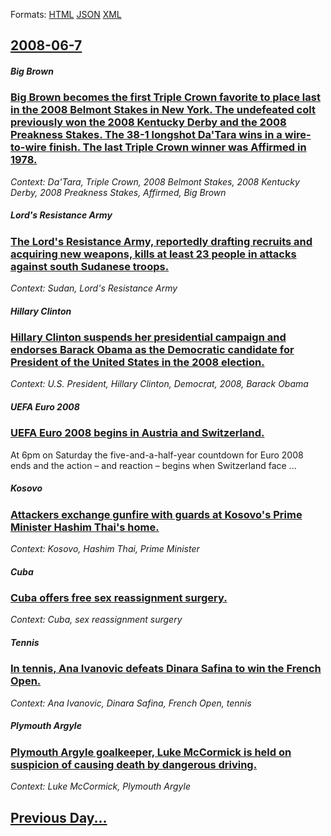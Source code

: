 
Formats: [HTML](2008/06/7/index.html)  [JSON](2008/06/7/index.json)  [XML](2008/06/7/index.xml)  

## [2008-06-7](/news/2008/06/7/index.md)

##### Big Brown
### [ Big Brown becomes the first Triple Crown favorite to place last in the 2008 Belmont Stakes in New York. The undefeated colt previously won the 2008 Kentucky Derby and the 2008 Preakness Stakes. The 38-1 longshot Da'Tara wins in a wire-to-wire finish. The last Triple Crown winner was Affirmed in 1978. ](/news/2008/06/7/big-brown-becomes-the-first-triple-crown-favorite-to-place-last-in-the-2008-belmont-stakes-in-new-york-the-undefeated-colt-previously-won.md)
_Context: Da'Tara, Triple Crown, 2008 Belmont Stakes, 2008 Kentucky Derby, 2008 Preakness Stakes, Affirmed, Big Brown_

##### Lord's Resistance Army
### [ The Lord's Resistance Army, reportedly drafting recruits and acquiring new weapons, kills at least 23 people in attacks against south Sudanese troops. ](/news/2008/06/7/the-lord-s-resistance-army-reportedly-drafting-recruits-and-acquiring-new-weapons-kills-at-least-23-people-in-attacks-against-south-sudan.md)
_Context: Sudan, Lord's Resistance Army_

##### Hillary Clinton
### [ Hillary Clinton suspends her presidential campaign and endorses Barack Obama as the Democratic candidate for President of the United States in the 2008 election. ](/news/2008/06/7/hillary-clinton-suspends-her-presidential-campaign-and-endorses-barack-obama-as-the-democratic-candidate-for-president-of-the-united-states.md)
_Context: U.S. President, Hillary Clinton, Democrat, 2008, Barack Obama_

##### UEFA Euro 2008
### [ UEFA Euro 2008 begins in Austria and Switzerland. ](/news/2008/06/7/uefa-euro-2008-begins-in-austria-and-switzerland.md)
At 6pm on Saturday the five-and-a-half-year countdown for Euro 2008 ends and the action – and reaction – begins when Switzerland face ...

##### Kosovo
### [ Attackers exchange gunfire with guards at Kosovo's Prime Minister Hashim Thai's home. ](/news/2008/06/7/attackers-exchange-gunfire-with-guards-at-kosovo-s-prime-minister-hashim-thaci-s-home.md)
_Context: Kosovo, Hashim Thai, Prime Minister_

##### Cuba
### [ Cuba offers free sex reassignment surgery. ](/news/2008/06/7/cuba-offers-free-sex-reassignment-surgery.md)
_Context: Cuba, sex reassignment surgery_

##### Tennis
### [ In tennis, Ana Ivanovic defeats Dinara Safina to win the French Open. ](/news/2008/06/7/in-tennis-ana-ivanovic-defeats-dinara-safina-to-win-the-french-open.md)
_Context: Ana Ivanovic, Dinara Safina, French Open, tennis_

##### Plymouth Argyle
### [ Plymouth Argyle goalkeeper, Luke McCormick is held on suspicion of causing death by dangerous driving. ](/news/2008/06/7/plymouth-argyle-goalkeeper-luke-mccormick-is-held-on-suspicion-of-causing-death-by-dangerous-driving.md)
_Context: Luke McCormick, Plymouth Argyle_

## [Previous Day...](/news/2008/06/6/index.md)

